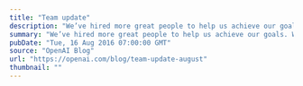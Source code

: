 ```yaml
---
title: "Team update"
description: "We’ve hired more great people to help us achieve our goals. Welcome, everyone!"
summary: "We’ve hired more great people to help us achieve our goals. Welcome, everyone!"
pubDate: "Tue, 16 Aug 2016 07:00:00 GMT"
source: "OpenAI Blog"
url: "https://openai.com/blog/team-update-august"
thumbnail: ""
---
```


